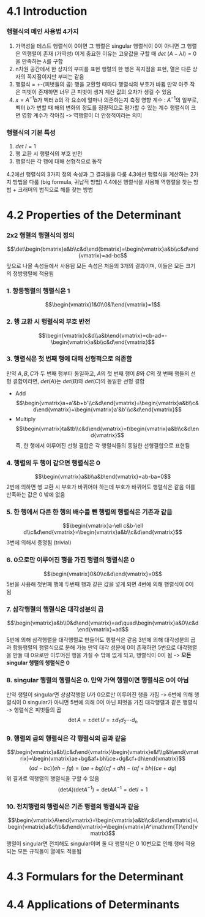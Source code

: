 # 4.1 Introduction
### 행렬식의 메인 사용법 4가지
1. 가역성을 테스트
   행렬식이 0이면 그 행렬은 singular
   행렬식이 0이 아니면 그 행렬은 역행렬이 존재 (가역성)
   이게 중요한 이유는 고윳값을 구할 때 $det\ (A-\lambda I)=0$을 만족하는 $\lambda$를 구함
2. n차원 공간에서 한 상자의 부피를 표현
   행렬의 한 행은 꼭지점을 표현, 열은 다른 상자의 꼭지점이지만 부피는 같음
3. 행렬식 = +-(피벗들의 곱)
   행을 교환할 때마다 행렬식의 부호가 바뀜
   만약 아주 작은 피벗이 존재하면 너무 큰 피벗이 생겨 계산 값의 오차가 생길 수 있음
4. $x = A^{-1}b$가 벡터 $b$의 각 요소에 얼마나 의존하는지 측정
   영향 계수 : $A^{-1}$의 일부로, 벡터 $b$가 변할 때 해의 변화의 정도를 정량적으로 평가할 수 있는 계수
   행렬식이 크면 영향 계수가 작아짐 -> 역행렬이 더 안정적이라는 의미
### 행렬식의 기본 특성
1. $det\ I = 1$
2. 행 교환 시 행렬식의 부호 반전
3. 행렬식은 각 행에 대해 선형적으로 동작

4.2에선 행렬식의 3가지 정의 속성과 그 결과들을 다룸
4.3에선 행렬식을 계산하는 2가지 방법을 다룸 (big formula, 귀납적 방법)
4.4에선 행렬식을 사용해 역행렬을 찾는 방법 + 크래머의 법칙으로 해를 찾는 방법
# 4.2 Properties of the Determinant
### 2x2 행렬의 행렬식의 정의
$$\det\begin{bmatrix}a&b\\c&d\end{bmatrix}=\begin{vmatrix}a&b\\c&d\end{vmatrix}=ad-bc$$
앞으로 나올 속성들에서 사용됨
모든 속성은 처음의 3개의 결과이며, 이들은 모든 크기의 정방행렬에 적용됨
### 1. 항등행렬의 행렬식은 1
$$\begin{vmatrix}1&0\\0&1\end{vmatrix}=1$$
### 2. 행 교환 시 행렬식의 부호 반전
$$\begin{vmatrix}c&d\\a&b\end{vmatrix}=cb-ad=-\begin{vmatrix}a&b\\c&d\end{vmatrix}$$
### 3. 행렬식은 첫 번째 행에 대해 선형적으로 의존함
만약 $A,B,C$가 두 번째 행부터 동일하고, $A$의 첫 번째 행이 $B$와 $C$의 첫 번째 행들의 선형 결합이라면, $det⁡(A)$는 $det(B)$와 $det(C)$의 동일한 선형 결합
- Add
$$\begin{vmatrix}a+a'&b+b'\\c&d\end{vmatrix}=\begin{vmatrix}a&b\\c&d\end{vmatrix}+\begin{vmatrix}a'&b'\\c&d\end{vmatrix}$$
- Multiply
$$\begin{vmatrix}ta&tb\\c&d\end{vmatrix}=t\begin{vmatrix}a&b\\c&d\end{vmatrix}$$
즉, 한 행에서 이루어진 선형 결합은 각 행렬식들의 동일한 선형결합으로 표현됨
### 4. 행렬의 두 행이 같으면 행렬식은 0
$$\begin{vmatrix}a&b\\a&b\end{vmatrix}=ab-ba=0$$
2번에 의하면 행 교환 시 부호가 바뀌어야 하는데 부호가 바뀌어도 행렬식은 같음
이를 만족하는 값은 0 밖에 없음
### 5. 한 행에서 다른 한 행의 배수를 뺀 행렬의 행렬식은 기존과 같음
$$\begin{vmatrix}a-\ell c&b-\ell d\\c&d\end{vmatrix}=\begin{vmatrix}a&b\\c&d\end{vmatrix}$$
3번에 의해서 증명됨 (trivial)
### 6. 0으로만 이루어진 행을 가진 행렬의 행렬식은 0
$$\begin{vmatrix}0&0\\c&d\end{vmatrix}=0$$
5번을 사용해 첫번째 행에 두번째 행과 같은 값을 넣게 되면 4번에 의해 행렬식이 0이 됨
### 7. 삼각행렬의 행렬식은 대각성분의 곱
$$\begin{vmatrix}a&b\\0&d\end{vmatrix}=ad\quad\begin{vmatrix}a&0\\c&d\end{vmatrix}=ad$$
5번에 의해 삼각행렬을 대각행렬로 만들어도 행렬식은 같음
3번에 의해 대각성분의 곱과 항등행렬의 행렬식으로 분해 가능
만약 대각 성분에 0이 존재하면 5번으로 대각행렬을 만들 때 0으로만 이루어진 행을 가질 수 밖에 없게 되고, 행렬식이 0이 됨 -> **모든 singular 행렬의 행렬식은 0**
### 8. singular 행렬의 행렬식은 0. 만약 가역 행렬이면 행렬식은 0이 아님
만약 행렬이 singular면 상삼각행렬 $U$가 0으로만 이루어진 행을 가짐 -> 6번에 의해 행렬식이 0
singular가 아니면 5번에 의해 0이 아닌 피벗을 가진 대각행렬과 같은 행렬식 -> 행렬식은 피벗들의 곱
$$\det A=\pm\det U=\pm d_1d_2\cdots d_n$$
### 9. 행렬의 곱의 행렬식은 각 행렬식의 곱과 같음
$$\begin{vmatrix}a&b\\c&d\end{vmatrix}\begin{vmatrix}e&f\\g&h\end{vmatrix}=\begin{vmatrix}ae+bg&af+bh\\ce+dg&cf+dh\end{vmatrix}$$
$$(ad-bc)(eh-fg)=(ae+bg)(cf+dh)-(af+bh)(ce+dg)$$
위 결과로 역행렬의 행렬식을 구할 수 있음
$$(\text{det}A)(\text{det}A^{-1})=\text{det}AA^{-1}=\text{det}I=1$$
### 10. 전치행렬의 행렬식은 기존 행렬의 행렬식과 같음
$$\begin{vmatrix}A\end{vmatrix}=\begin{vmatrix}a&b\\c&d\end{vmatrix}=\begin{vmatrix}a&c\\b&d\end{vmatrix}=\begin{vmatrix}A^\mathrm{T}\end{vmatrix}$$
행렬이 singular면 전치해도 singular이며 둘 다 행렬식은 0
10번으로 인해 행에 적용되는 모든 규칙들이 열에도 적용됨
# 4.3 Formulars for the Determinant
# 4.4 Applications of Determinants
